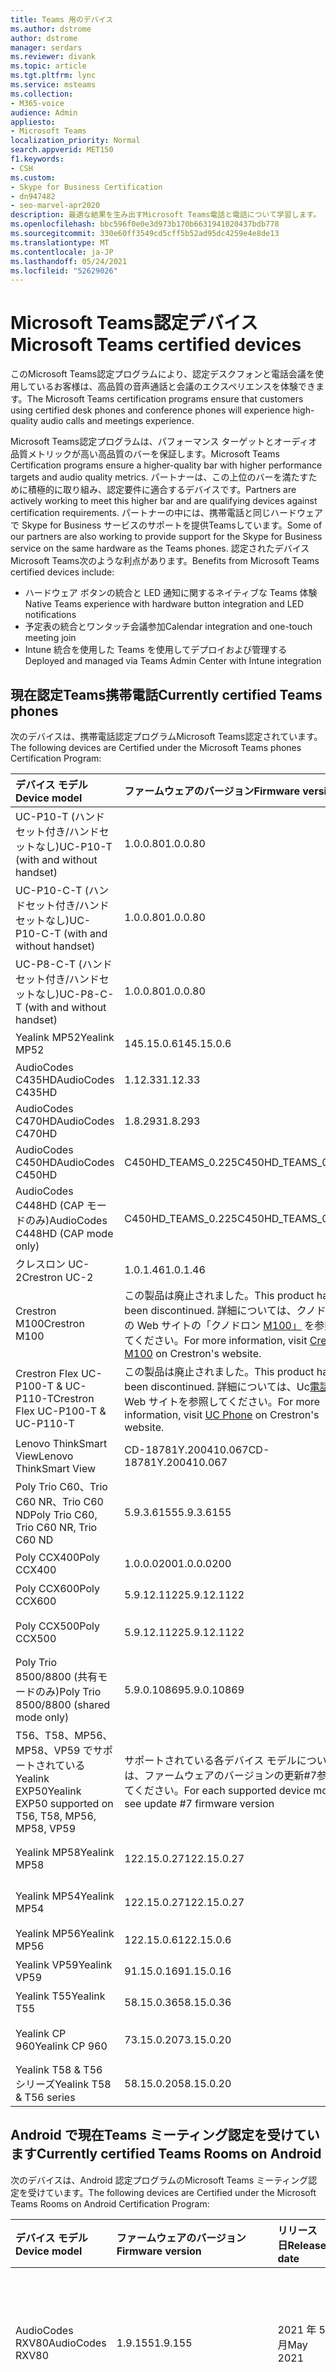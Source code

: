 ```yaml
---
title: Teams 用のデバイス
ms.author: dstrome
author: dstrome
manager: serdars
ms.reviewer: divank
ms.topic: article
ms.tgt.pltfrm: lync
ms.service: msteams
ms.collection:
- M365-voice
audience: Admin
appliesto:
- Microsoft Teams
localization_priority: Normal
search.appverid: MET150
f1.keywords:
- CSH
ms.custom:
- Skype for Business Certification
- dn947482
- seo-marvel-apr2020
description: 最適な結果を生み出すMicrosoft Teams電話と電話について学習します。
ms.openlocfilehash: bbc596f0e0e3d973b170b6631941020437bdb778
ms.sourcegitcommit: 330e60ff3549cd5cff5b52ad95dc4259e4e8de13
ms.translationtype: MT
ms.contentlocale: ja-JP
ms.lasthandoff: 05/24/2021
ms.locfileid: "52629026"
---
```

# <a name="microsoft-teams-certified-devices"></a><span data-ttu-id="72eea-103">Microsoft Teams認定デバイス</span><span class="sxs-lookup"><span data-stu-id="72eea-103">Microsoft Teams certified devices</span></span>

<span data-ttu-id="72eea-104">このMicrosoft Teams認定プログラムにより、認定デスクフォンと電話会議を使用しているお客様は、高品質の音声通話と会議のエクスペリエンスを体験できます。</span><span class="sxs-lookup"><span data-stu-id="72eea-104">The Microsoft Teams certification programs ensure that customers using certified desk phones and conference phones will experience high-quality audio calls and meetings experience.</span></span>

<span data-ttu-id="72eea-105">Microsoft Teams認定プログラムは、パフォーマンス ターゲットとオーディオ品質メトリックが高い高品質のバーを保証します。</span><span class="sxs-lookup"><span data-stu-id="72eea-105">Microsoft Teams Certification programs ensure a higher-quality bar with higher performance targets and audio quality metrics.</span></span> <span data-ttu-id="72eea-106">パートナーは、この上位のバーを満たすために積極的に取り組み、認定要件に適合するデバイスです。</span><span class="sxs-lookup"><span data-stu-id="72eea-106">Partners are actively working to meet this higher bar and are qualifying devices against certification requirements.</span></span> <span data-ttu-id="72eea-107">パートナーの中には、携帯電話と同じハードウェアで Skype for Business サービスのサポートを提供Teamsしています。</span><span class="sxs-lookup"><span data-stu-id="72eea-107">Some of our partners are also working to provide support for the Skype for Business service on the same hardware as the Teams phones.</span></span> <span data-ttu-id="72eea-108">認定されたデバイスMicrosoft Teams次のような利点があります。</span><span class="sxs-lookup"><span data-stu-id="72eea-108">Benefits from Microsoft Teams certified devices include:</span></span>

- <span data-ttu-id="72eea-109">ハードウェア ボタンの統合と LED 通知に関するネイティブな Teams 体験</span><span class="sxs-lookup"><span data-stu-id="72eea-109">Native Teams experience with hardware button integration and LED notifications</span></span>
- <span data-ttu-id="72eea-110">予定表の統合とワンタッチ会議参加</span><span class="sxs-lookup"><span data-stu-id="72eea-110">Calendar integration and one-touch meeting join</span></span>
- <span data-ttu-id="72eea-111">Intune 統合を使用した Teams を使用してデプロイおよび管理する</span><span class="sxs-lookup"><span data-stu-id="72eea-111">Deployed and managed via Teams Admin Center with Intune integration</span></span>

## <a name="currently-certified-teams-phones"></a><span data-ttu-id="72eea-112">現在認定Teams携帯電話</span><span class="sxs-lookup"><span data-stu-id="72eea-112">Currently certified Teams phones</span></span>

<span data-ttu-id="72eea-113">次のデバイスは、携帯電話認定プログラムMicrosoft Teams認定されています。</span><span class="sxs-lookup"><span data-stu-id="72eea-113">The following devices are Certified under the Microsoft Teams phones Certification Program:</span></span>

|<span data-ttu-id="72eea-114">デバイス モデル</span><span class="sxs-lookup"><span data-stu-id="72eea-114">Device model</span></span>                         | <span data-ttu-id="72eea-115">ファームウェアのバージョン</span><span class="sxs-lookup"><span data-stu-id="72eea-115">Firmware version</span></span>                                                                                                                                                                                                                           | <span data-ttu-id="72eea-116">リリース日</span><span class="sxs-lookup"><span data-stu-id="72eea-116">Release date</span></span>
|:---------------------------------------|:-------------------------------------------------------------------------------------------------------------------------------------------------------------------------------------------------------------------------------------------|:-----------------------------|
| <span data-ttu-id="72eea-117">UC-P10-T (ハンドセット付き/ハンドセットなし)</span><span class="sxs-lookup"><span data-stu-id="72eea-117">UC-P10-T (with and without handset)</span></span>    | <span data-ttu-id="72eea-118">1.0.0.80</span><span class="sxs-lookup"><span data-stu-id="72eea-118">1.0.0.80</span></span>                                                 | <span data-ttu-id="72eea-119">2021 年 5 月</span><span class="sxs-lookup"><span data-stu-id="72eea-119">May 2021</span></span>                     |
| <span data-ttu-id="72eea-120">UC-P10-C-T (ハンドセット付き/ハンドセットなし)</span><span class="sxs-lookup"><span data-stu-id="72eea-120">UC-P10-C-T (with and without handset)</span></span>  | <span data-ttu-id="72eea-121">1.0.0.80</span><span class="sxs-lookup"><span data-stu-id="72eea-121">1.0.0.80</span></span>                                                 | <span data-ttu-id="72eea-122">2021 年 5 月</span><span class="sxs-lookup"><span data-stu-id="72eea-122">May 2021</span></span>                     |
| <span data-ttu-id="72eea-123">UC-P8-C-T (ハンドセット付き/ハンドセットなし)</span><span class="sxs-lookup"><span data-stu-id="72eea-123">UC-P8-C-T (with and without handset)</span></span>   | <span data-ttu-id="72eea-124">1.0.0.80</span><span class="sxs-lookup"><span data-stu-id="72eea-124">1.0.0.80</span></span>                                                 | <span data-ttu-id="72eea-125">2021 年 5 月</span><span class="sxs-lookup"><span data-stu-id="72eea-125">May 2021</span></span>                     |
| <span data-ttu-id="72eea-126">Yealink MP52</span><span class="sxs-lookup"><span data-stu-id="72eea-126">Yealink MP52</span></span>                           | <span data-ttu-id="72eea-127">145.15.0.6</span><span class="sxs-lookup"><span data-stu-id="72eea-127">145.15.0.6</span></span>                                               | <span data-ttu-id="72eea-128">2021 年 4 月</span><span class="sxs-lookup"><span data-stu-id="72eea-128">April 2021</span></span>                   |
| <span data-ttu-id="72eea-129">AudioCodes C435HD</span><span class="sxs-lookup"><span data-stu-id="72eea-129">AudioCodes C435HD</span></span>                      | <span data-ttu-id="72eea-130">1.12.33</span><span class="sxs-lookup"><span data-stu-id="72eea-130">1.12.33</span></span>                                                  | <span data-ttu-id="72eea-131">2021 年 4 月</span><span class="sxs-lookup"><span data-stu-id="72eea-131">April 2021</span></span>                   |
| <span data-ttu-id="72eea-132">AudioCodes C470HD</span><span class="sxs-lookup"><span data-stu-id="72eea-132">AudioCodes C470HD</span></span>                      | <span data-ttu-id="72eea-133">1.8.293</span><span class="sxs-lookup"><span data-stu-id="72eea-133">1.8.293</span></span>                                                  | <span data-ttu-id="72eea-134">2021 年 1 月</span><span class="sxs-lookup"><span data-stu-id="72eea-134">January 2021</span></span>                 |
| <span data-ttu-id="72eea-135">AudioCodes C450HD</span><span class="sxs-lookup"><span data-stu-id="72eea-135">AudioCodes C450HD</span></span>                      | <span data-ttu-id="72eea-136">C450HD_TEAMS_0.225</span><span class="sxs-lookup"><span data-stu-id="72eea-136">C450HD_TEAMS_0.225</span></span>                                       | <span data-ttu-id="72eea-137">2019 年 3 月</span><span class="sxs-lookup"><span data-stu-id="72eea-137">March 2019</span></span>                   |
| <span data-ttu-id="72eea-138">AudioCodes C448HD (CAP モードのみ)</span><span class="sxs-lookup"><span data-stu-id="72eea-138">AudioCodes C448HD (CAP mode only)</span></span>      | <span data-ttu-id="72eea-139">C450HD_TEAMS_0.225</span><span class="sxs-lookup"><span data-stu-id="72eea-139">C450HD_TEAMS_0.225</span></span>                                       | <span data-ttu-id="72eea-140">2019 年 3 月</span><span class="sxs-lookup"><span data-stu-id="72eea-140">March 2019</span></span>                   |
|<span data-ttu-id="72eea-141">クレスロン UC-2</span><span class="sxs-lookup"><span data-stu-id="72eea-141">Crestron UC-2</span></span>                           |<span data-ttu-id="72eea-142">1.0.1.46</span><span class="sxs-lookup"><span data-stu-id="72eea-142">1.0.1.46</span></span>                                                  | <span data-ttu-id="72eea-143">2020 年 7 月</span><span class="sxs-lookup"><span data-stu-id="72eea-143">July 2020</span></span>                    |
| <span data-ttu-id="72eea-144">Crestron M100</span><span class="sxs-lookup"><span data-stu-id="72eea-144">Crestron M100</span></span>                          | <span data-ttu-id="72eea-145">この製品は廃止されました。</span><span class="sxs-lookup"><span data-stu-id="72eea-145">This product has been discontinued.</span></span> <span data-ttu-id="72eea-146">詳細については、クノドロンの Web サイトの「クノドロン [M100」](https://www.crestron.com/Products/Workspace-Solutions/Unified-Communications/Crestron-Flex-Tabletop-Conferencing-Systems/UC-M100-T) を参照してください。</span><span class="sxs-lookup"><span data-stu-id="72eea-146">For more information, visit [Crestron M100](https://www.crestron.com/Products/Workspace-Solutions/Unified-Communications/Crestron-Flex-Tabletop-Conferencing-Systems/UC-M100-T) on Crestron's website.</span></span> | <span data-ttu-id="72eea-147">廃止 (2020 年 5 月 11 日)</span><span class="sxs-lookup"><span data-stu-id="72eea-147">Discontinued (5/11/2020)</span></span> |
| <span data-ttu-id="72eea-148">Crestron Flex UC-P100-T & UC-P110-T</span><span class="sxs-lookup"><span data-stu-id="72eea-148">Crestron Flex UC-P100-T & UC-P110-T</span></span>    | <span data-ttu-id="72eea-149">この製品は廃止されました。</span><span class="sxs-lookup"><span data-stu-id="72eea-149">This product has been discontinued.</span></span> <span data-ttu-id="72eea-150">詳細については、Uc[電話の](https://www.crestron.com/Products/Workspace-Solutions/Unified-Communications/Crestron-Flex-Accessories/UC-PHONE-T-PLUS)Web サイトを参照してください。</span><span class="sxs-lookup"><span data-stu-id="72eea-150">For more information, visit [UC Phone](https://www.crestron.com/Products/Workspace-Solutions/Unified-Communications/Crestron-Flex-Accessories/UC-PHONE-T-PLUS) on Crestron's website.</span></span>                  | <span data-ttu-id="72eea-151">廃止 (2020 年 5 月 11 日)</span><span class="sxs-lookup"><span data-stu-id="72eea-151">Discontinued (5/11/2020)</span></span> |
| <span data-ttu-id="72eea-152">Lenovo ThinkSmart View</span><span class="sxs-lookup"><span data-stu-id="72eea-152">Lenovo ThinkSmart View</span></span>                 | <span data-ttu-id="72eea-153">CD-18781Y.200410.067</span><span class="sxs-lookup"><span data-stu-id="72eea-153">CD-18781Y.200410.067</span></span>                                                                                                                                                                                                                       | <span data-ttu-id="72eea-154">2020 年 4 月</span><span class="sxs-lookup"><span data-stu-id="72eea-154">April 2020</span></span>                   |
| <span data-ttu-id="72eea-155">Poly Trio C60、Trio C60 NR、Trio C60 ND</span><span class="sxs-lookup"><span data-stu-id="72eea-155">Poly Trio C60, Trio C60 NR, Trio C60 ND</span></span> | <span data-ttu-id="72eea-156">5.9.3.6155</span><span class="sxs-lookup"><span data-stu-id="72eea-156">5.9.3.6155</span></span>                                                                                                                                                                                                                                 | <span data-ttu-id="72eea-157">2020 年 4 月</span><span class="sxs-lookup"><span data-stu-id="72eea-157">April 2020</span></span>                   |
| <span data-ttu-id="72eea-158">Poly CCX400</span><span class="sxs-lookup"><span data-stu-id="72eea-158">Poly CCX400</span></span>                            | <span data-ttu-id="72eea-159">1.0.0.0200</span><span class="sxs-lookup"><span data-stu-id="72eea-159">1.0.0.0200</span></span>                                                                                                                                                                                                                                 | <span data-ttu-id="72eea-160">2020 年 1 月</span><span class="sxs-lookup"><span data-stu-id="72eea-160">January 2020</span></span>                 |
| <span data-ttu-id="72eea-161">Poly CCX600</span><span class="sxs-lookup"><span data-stu-id="72eea-161">Poly CCX600</span></span>                            | <span data-ttu-id="72eea-162">5.9.12.1122</span><span class="sxs-lookup"><span data-stu-id="72eea-162">5.9.12.1122</span></span>                                                                                                                                                                                                                                | <span data-ttu-id="72eea-163">2020 年 1 月</span><span class="sxs-lookup"><span data-stu-id="72eea-163">January 2020</span></span>                 |
| <span data-ttu-id="72eea-164">Poly CCX500</span><span class="sxs-lookup"><span data-stu-id="72eea-164">Poly CCX500</span></span>                            | <span data-ttu-id="72eea-165">5.9.12.1122</span><span class="sxs-lookup"><span data-stu-id="72eea-165">5.9.12.1122</span></span>                                                                                                                                                                                                                                | <span data-ttu-id="72eea-166">2019 年 12 月</span><span class="sxs-lookup"><span data-stu-id="72eea-166">December 2019</span></span>                |
| <span data-ttu-id="72eea-167">Poly Trio 8500/8800 (共有モードのみ)</span><span class="sxs-lookup"><span data-stu-id="72eea-167">Poly Trio 8500/8800 (shared mode only)</span></span> | <span data-ttu-id="72eea-168">5.9.0.10869</span><span class="sxs-lookup"><span data-stu-id="72eea-168">5.9.0.10869</span></span>                                                                                                                                                                                                                                | <span data-ttu-id="72eea-169">2019 年 6 月</span><span class="sxs-lookup"><span data-stu-id="72eea-169">June 2019</span></span>                    |
| <span data-ttu-id="72eea-170">T56、T58、MP56、MP58、VP59 でサポートされている Yealink EXP50</span><span class="sxs-lookup"><span data-stu-id="72eea-170">Yealink EXP50 supported on T56, T58, MP56, MP58, VP59</span></span>| <span data-ttu-id="72eea-171">サポートされている各デバイス モデルについては、ファームウェアのバージョンの更新#7参照してください。</span><span class="sxs-lookup"><span data-stu-id="72eea-171">For each supported device model, see update #7 firmware version</span></span> | <span data-ttu-id="72eea-172">2021 年 1 月</span><span class="sxs-lookup"><span data-stu-id="72eea-172">January 2021</span></span> |
| <span data-ttu-id="72eea-173">Yealink MP58</span><span class="sxs-lookup"><span data-stu-id="72eea-173">Yealink MP58</span></span> | <span data-ttu-id="72eea-174">122.15.0.27</span><span class="sxs-lookup"><span data-stu-id="72eea-174">122.15.0.27</span></span>| <span data-ttu-id="72eea-175">2020 年 12 月</span><span class="sxs-lookup"><span data-stu-id="72eea-175">December 2020</span></span> |
| <span data-ttu-id="72eea-176">Yealink MP54</span><span class="sxs-lookup"><span data-stu-id="72eea-176">Yealink MP54</span></span> | <span data-ttu-id="72eea-177">122.15.0.27</span><span class="sxs-lookup"><span data-stu-id="72eea-177">122.15.0.27</span></span>| <span data-ttu-id="72eea-178">2020 年 11 月</span><span class="sxs-lookup"><span data-stu-id="72eea-178">November 2020</span></span> |
| <span data-ttu-id="72eea-179">Yealink MP56</span><span class="sxs-lookup"><span data-stu-id="72eea-179">Yealink MP56</span></span> | <span data-ttu-id="72eea-180">122.15.0.6</span><span class="sxs-lookup"><span data-stu-id="72eea-180">122.15.0.6</span></span> | <span data-ttu-id="72eea-181">2020 年 3 月</span><span class="sxs-lookup"><span data-stu-id="72eea-181">March 2020</span></span>    |
| <span data-ttu-id="72eea-182">Yealink VP59</span><span class="sxs-lookup"><span data-stu-id="72eea-182">Yealink VP59</span></span> | <span data-ttu-id="72eea-183">91.15.0.16</span><span class="sxs-lookup"><span data-stu-id="72eea-183">91.15.0.16</span></span> | <span data-ttu-id="72eea-184">2019 年 6 月</span><span class="sxs-lookup"><span data-stu-id="72eea-184">June 2019</span></span>     |
| <span data-ttu-id="72eea-185">Yealink T55</span><span class="sxs-lookup"><span data-stu-id="72eea-185">Yealink T55</span></span>  | <span data-ttu-id="72eea-186">58.15.0.36</span><span class="sxs-lookup"><span data-stu-id="72eea-186">58.15.0.36</span></span> | <span data-ttu-id="72eea-187">2019 年 5 月</span><span class="sxs-lookup"><span data-stu-id="72eea-187">May 2019</span></span>      |
| <span data-ttu-id="72eea-188">Yealink CP 960</span><span class="sxs-lookup"><span data-stu-id="72eea-188">Yealink CP 960</span></span>| <span data-ttu-id="72eea-189">73.15.0.20</span><span class="sxs-lookup"><span data-stu-id="72eea-189">73.15.0.20</span></span> | <span data-ttu-id="72eea-190">2018 年 12 月</span><span class="sxs-lookup"><span data-stu-id="72eea-190">December 2018</span></span>|
| <span data-ttu-id="72eea-191">Yealink T58 & T56 シリーズ</span><span class="sxs-lookup"><span data-stu-id="72eea-191">Yealink T58 & T56 series</span></span> | <span data-ttu-id="72eea-192">58.15.0.20</span><span class="sxs-lookup"><span data-stu-id="72eea-192">58.15.0.20</span></span> | <span data-ttu-id="72eea-193">2018 年 12 月</span><span class="sxs-lookup"><span data-stu-id="72eea-193">December 2018</span></span> |

## <a name="currently-certified-teams-rooms-on-android"></a><span data-ttu-id="72eea-194">Android で現在Teams ミーティング認定を受けています</span><span class="sxs-lookup"><span data-stu-id="72eea-194">Currently certified Teams Rooms on Android</span></span>

<span data-ttu-id="72eea-195">次のデバイスは、Android 認定プログラムのMicrosoft Teams ミーティング認定を受けています。</span><span class="sxs-lookup"><span data-stu-id="72eea-195">The following devices are Certified under the Microsoft Teams Rooms on Android Certification Program:</span></span>

| <span data-ttu-id="72eea-196">デバイス モデル</span><span class="sxs-lookup"><span data-stu-id="72eea-196">Device model</span></span> | <span data-ttu-id="72eea-197">ファームウェアのバージョン</span><span class="sxs-lookup"><span data-stu-id="72eea-197">Firmware version</span></span> | <span data-ttu-id="72eea-198">リリース日</span><span class="sxs-lookup"><span data-stu-id="72eea-198">Release date</span></span>  | <span data-ttu-id="72eea-199">部屋のサイズ</span><span class="sxs-lookup"><span data-stu-id="72eea-199">Room size</span></span>                                        |
|:------------------------|:-----------------|:--------------|:----------------------------------------------------------|
| <span data-ttu-id="72eea-200">AudioCodes RXV80</span><span class="sxs-lookup"><span data-stu-id="72eea-200">AudioCodes RXV80</span></span> | <span data-ttu-id="72eea-201">1.9.155</span><span class="sxs-lookup"><span data-stu-id="72eea-201">1.9.155</span></span>        |   <span data-ttu-id="72eea-202">2021 年 5 月</span><span class="sxs-lookup"><span data-stu-id="72eea-202">May 2021</span></span>  | <span data-ttu-id="72eea-203">フォーカス ルーム(3m x 3m)</span><span class="sxs-lookup"><span data-stu-id="72eea-203">Focus room(3m x 3m)</span></span> </br> <span data-ttu-id="72eea-204">小規模会議室 (4.5m x 4.5m)</span><span class="sxs-lookup"><span data-stu-id="72eea-204">Small meeting room(4.5m x 4.5m)</span></span> |
| <span data-ttu-id="72eea-205">EPOS EXPAND Vision 3T</span><span class="sxs-lookup"><span data-stu-id="72eea-205">EPOS EXPAND Vision 3T</span></span>       | <span data-ttu-id="72eea-206">1.2.0.21102.03</span><span class="sxs-lookup"><span data-stu-id="72eea-206">1.2.0.21102.03</span></span>    | <span data-ttu-id="72eea-207">2021 年 4 月</span><span class="sxs-lookup"><span data-stu-id="72eea-207">April 2021</span></span> | <span data-ttu-id="72eea-208">フォーカス ルーム(3m x 3m)</span><span class="sxs-lookup"><span data-stu-id="72eea-208">Focus room(3m x 3m)</span></span> </br> <span data-ttu-id="72eea-209">小規模会議室 (4.5m x 4.5m)</span><span class="sxs-lookup"><span data-stu-id="72eea-209">Small meeting room(4.5m x 4.5m)</span></span> |
| <span data-ttu-id="72eea-210">Yealink MeetingBar A30</span><span class="sxs-lookup"><span data-stu-id="72eea-210">Yealink MeetingBar A30</span></span>       | <span data-ttu-id="72eea-211">133.15.0.52</span><span class="sxs-lookup"><span data-stu-id="72eea-211">133.15.0.52</span></span>    | <span data-ttu-id="72eea-212">2021 年 3 月</span><span class="sxs-lookup"><span data-stu-id="72eea-212">March 2021</span></span> | <span data-ttu-id="72eea-213">中規模の部屋 (4.5m x 6m)</span><span class="sxs-lookup"><span data-stu-id="72eea-213">Medium size room (4.5m x 6m)</span></span> |
| <span data-ttu-id="72eea-214">Yealink CTP18 タッチ コンソール</span><span class="sxs-lookup"><span data-stu-id="72eea-214">Yealink CTP18 touch console</span></span>  | <span data-ttu-id="72eea-215">137.15.0.28</span><span class="sxs-lookup"><span data-stu-id="72eea-215">137.15.0.28</span></span>    | <span data-ttu-id="72eea-216">2021 年 3 月</span><span class="sxs-lookup"><span data-stu-id="72eea-216">March 2021</span></span> | <span data-ttu-id="72eea-217">Yealink MeetingBar A20 および Yealink MeetingBar A30 と互換性があります</span><span class="sxs-lookup"><span data-stu-id="72eea-217">Compatible with Yealink MeetingBar A20 and Yealink MeetingBar A30</span></span> |
| <span data-ttu-id="72eea-218">Yealink MeetingBar A20</span><span class="sxs-lookup"><span data-stu-id="72eea-218">Yealink MeetingBar A20</span></span>  | <span data-ttu-id="72eea-219">133.15.0.19</span><span class="sxs-lookup"><span data-stu-id="72eea-219">133.15.0.19</span></span>      | <span data-ttu-id="72eea-220">2020 年 11 月</span><span class="sxs-lookup"><span data-stu-id="72eea-220">November 2020</span></span> | <span data-ttu-id="72eea-221">フォーカス ルーム(3m x 3m)</span><span class="sxs-lookup"><span data-stu-id="72eea-221">Focus room(3m x 3m)</span></span> </br> <span data-ttu-id="72eea-222">小規模会議室 (4.5m x 4.5m)</span><span class="sxs-lookup"><span data-stu-id="72eea-222">Small meeting room(4.5m x 4.5m)</span></span> |
| <span data-ttu-id="72eea-223">Poly Studio X30</span><span class="sxs-lookup"><span data-stu-id="72eea-223">Poly Studio X30</span></span>         | <span data-ttu-id="72eea-224">3.1.1.216109</span><span class="sxs-lookup"><span data-stu-id="72eea-224">3.1.1.216109</span></span>     | <span data-ttu-id="72eea-225">2020 年 6 月</span><span class="sxs-lookup"><span data-stu-id="72eea-225">June 2020</span></span>     | <span data-ttu-id="72eea-226">フォーカス ルーム(3m x 3m)</span><span class="sxs-lookup"><span data-stu-id="72eea-226">Focus room(3m x 3m)</span></span> </br> <span data-ttu-id="72eea-227">小規模会議室 (4.5m x 4.5m)</span><span class="sxs-lookup"><span data-stu-id="72eea-227">Small meeting room(4.5m x 4.5m)</span></span> |
| <span data-ttu-id="72eea-228">Poly Studio X50</span><span class="sxs-lookup"><span data-stu-id="72eea-228">Poly Studio X50</span></span>         | <span data-ttu-id="72eea-229">3.1.1.216109</span><span class="sxs-lookup"><span data-stu-id="72eea-229">3.1.1.216109</span></span>     | <span data-ttu-id="72eea-230">2020 年 6 月</span><span class="sxs-lookup"><span data-stu-id="72eea-230">June 2020</span></span>     | <span data-ttu-id="72eea-231">フォーカス ルーム(3m x 3m)</span><span class="sxs-lookup"><span data-stu-id="72eea-231">Focus room(3m x 3m)</span></span> </br> <span data-ttu-id="72eea-232">小規模会議室 (4.5m x 4.5m)</span><span class="sxs-lookup"><span data-stu-id="72eea-232">Small meeting room(4.5m x 4.5m)</span></span> |
| <span data-ttu-id="72eea-233">Poly TC8</span><span class="sxs-lookup"><span data-stu-id="72eea-233">Poly TC8</span></span>                | <span data-ttu-id="72eea-234">3.3.2.210441</span><span class="sxs-lookup"><span data-stu-id="72eea-234">3.3.2.210441</span></span>     | <span data-ttu-id="72eea-235">2021 年 3 月</span><span class="sxs-lookup"><span data-stu-id="72eea-235">March 2021</span></span>    | <span data-ttu-id="72eea-236">Poly Studio X30 および Poly Studio X50 と互換性がある</span><span class="sxs-lookup"><span data-stu-id="72eea-236">Compatible with Poly Studio X30 and Poly Studio X50</span></span> |
| <span data-ttu-id="72eea-237">Yealink VC210</span><span class="sxs-lookup"><span data-stu-id="72eea-237">Yealink VC210</span></span>           | <span data-ttu-id="72eea-238">118.15.0.14</span><span class="sxs-lookup"><span data-stu-id="72eea-238">118.15.0.14</span></span>      | <span data-ttu-id="72eea-239">2020 年 2 月</span><span class="sxs-lookup"><span data-stu-id="72eea-239">February 2020</span></span> | <span data-ttu-id="72eea-240">フォーカス ルーム(3m x 3m)</span><span class="sxs-lookup"><span data-stu-id="72eea-240">Focus room(3m x 3m)</span></span> </br> <span data-ttu-id="72eea-241">小規模会議室 (4.5m x 4.5m)</span><span class="sxs-lookup"><span data-stu-id="72eea-241">Small meeting room(4.5m x 4.5m)</span></span> |

## <a name="currently-certified-teams-displays"></a><span data-ttu-id="72eea-242">現在認定されているTeams表示</span><span class="sxs-lookup"><span data-stu-id="72eea-242">Currently certified Teams Displays</span></span>

<span data-ttu-id="72eea-243">次のデバイスは、Android 認定プログラムのMicrosoft Teams認定を受けています。</span><span class="sxs-lookup"><span data-stu-id="72eea-243">The following devices are Certified under the Microsoft Teams Displays Android Certification Program:</span></span>

| <span data-ttu-id="72eea-244">デバイス モデル</span><span class="sxs-lookup"><span data-stu-id="72eea-244">Device model</span></span> | <span data-ttu-id="72eea-245">ファームウェアのバージョン</span><span class="sxs-lookup"><span data-stu-id="72eea-245">Firmware version</span></span> | <span data-ttu-id="72eea-246">リリース日</span><span class="sxs-lookup"><span data-stu-id="72eea-246">Release date</span></span>  |
|:------------------------|:-----------------|:--------------|
|<span data-ttu-id="72eea-247">Lenovo ThinkSmart View</span><span class="sxs-lookup"><span data-stu-id="72eea-247">Lenovo ThinkSmart View</span></span>|<span data-ttu-id="72eea-248">CD-18781Y.201006.099</span><span class="sxs-lookup"><span data-stu-id="72eea-248">CD-18781Y.201006.099</span></span>|<span data-ttu-id="72eea-249">2020 年 10 月</span><span class="sxs-lookup"><span data-stu-id="72eea-249">October 2020</span></span> |

## <a name="currently-certified-teams-panels"></a><span data-ttu-id="72eea-250">現在認定されているTeamsパネル</span><span class="sxs-lookup"><span data-stu-id="72eea-250">Currently certified Teams panels</span></span>
<span data-ttu-id="72eea-251">次のデバイスは、次のパネルの [Microsoft Teams 認定プログラム] の下に表示されます。</span><span class="sxs-lookup"><span data-stu-id="72eea-251">The following devices are Certified under the Microsoft Teams panels Certification Program:</span></span>

| <span data-ttu-id="72eea-252">デバイス モデル</span><span class="sxs-lookup"><span data-stu-id="72eea-252">Device model</span></span>| <span data-ttu-id="72eea-253">ファームウェアのバージョン</span><span class="sxs-lookup"><span data-stu-id="72eea-253">Firmware version</span></span> | <span data-ttu-id="72eea-254">リリース日</span><span class="sxs-lookup"><span data-stu-id="72eea-254">Release date</span></span>  |                                         
|:------------------------|:-----------------|:--------------|
|<span data-ttu-id="72eea-255">クレスロン TSS-770</span><span class="sxs-lookup"><span data-stu-id="72eea-255">Crestron TSS-770</span></span> | <span data-ttu-id="72eea-256">1.003.0082</span><span class="sxs-lookup"><span data-stu-id="72eea-256">1.003.0082</span></span> |<span data-ttu-id="72eea-257">2021 年 2 月</span><span class="sxs-lookup"><span data-stu-id="72eea-257">February 2021</span></span> |
|<span data-ttu-id="72eea-258">クレスロン TSS-1070</span><span class="sxs-lookup"><span data-stu-id="72eea-258">Crestron TSS-1070</span></span> | <span data-ttu-id="72eea-259">1.003.0082</span><span class="sxs-lookup"><span data-stu-id="72eea-259">1.003.0082</span></span> |<span data-ttu-id="72eea-260">2021 年 2 月</span><span class="sxs-lookup"><span data-stu-id="72eea-260">February 2021</span></span> |

### <a name="product-release-information-for-teams-phones"></a><span data-ttu-id="72eea-261">携帯電話の製品Teams情報</span><span class="sxs-lookup"><span data-stu-id="72eea-261">Product release information for Teams phones</span></span>

<span data-ttu-id="72eea-262">電話アプリとファームウェアのTeams最新バージョンを次に示します。</span><span class="sxs-lookup"><span data-stu-id="72eea-262">The following are the latest Teams phone app and firmware versions.</span></span>

#### <a name="app-versions"></a><span data-ttu-id="72eea-263">アプリのバージョン</span><span class="sxs-lookup"><span data-stu-id="72eea-263">App versions</span></span>

| <span data-ttu-id="72eea-264">製品リリース</span><span class="sxs-lookup"><span data-stu-id="72eea-264">Product release</span></span> | <span data-ttu-id="72eea-265">リリース日</span><span class="sxs-lookup"><span data-stu-id="72eea-265">Release date</span></span>  | <span data-ttu-id="72eea-266">Microsoft Teams アプリのバージョン</span><span class="sxs-lookup"><span data-stu-id="72eea-266">Microsoft Teams app version</span></span> | <span data-ttu-id="72eea-267">ポータル サイト バージョン</span><span class="sxs-lookup"><span data-stu-id="72eea-267">Company Portal version</span></span> | <span data-ttu-id="72eea-268">管理エージェントのバージョン</span><span class="sxs-lookup"><span data-stu-id="72eea-268">Admin Agent version</span></span> |
|:----------------|:--------------|:----------------------------|:-----------------------|:--------------------|
| <span data-ttu-id="72eea-269">2021 Update #1A</span><span class="sxs-lookup"><span data-stu-id="72eea-269">2021 Update #1A</span></span> | <span data-ttu-id="72eea-270">2021 年 4 月 5 日</span><span class="sxs-lookup"><span data-stu-id="72eea-270">April 5th, 2021</span></span>  |<span data-ttu-id="72eea-271">1449/1.0.94.2021033002</span><span class="sxs-lookup"><span data-stu-id="72eea-271">1449/1.0.94.2021033002</span></span>|  <span data-ttu-id="72eea-272">5.0.5045.0</span><span class="sxs-lookup"><span data-stu-id="72eea-272">5.0.5045.0</span></span> |  <span data-ttu-id="72eea-273">1.0.0.202101280722.product (253)</span><span class="sxs-lookup"><span data-stu-id="72eea-273">1.0.0.202101280722.product (253)</span></span> |
| <span data-ttu-id="72eea-274">2021 Update #1</span><span class="sxs-lookup"><span data-stu-id="72eea-274">2021 Update #1</span></span>  | <span data-ttu-id="72eea-275">2021 年 3 月 26 日</span><span class="sxs-lookup"><span data-stu-id="72eea-275">March 26, 2021</span></span>  |<span data-ttu-id="72eea-276">1449/1.0.94.2021022403</span><span class="sxs-lookup"><span data-stu-id="72eea-276">1449/1.0.94.2021022403</span></span> |  <span data-ttu-id="72eea-277">5.0.5045.0</span><span class="sxs-lookup"><span data-stu-id="72eea-277">5.0.5045.0</span></span> |  <span data-ttu-id="72eea-278">1.0.0.202101280722.product (253)</span><span class="sxs-lookup"><span data-stu-id="72eea-278">1.0.0.202101280722.product (253)</span></span> |
| <span data-ttu-id="72eea-279">2020 Update #7</span><span class="sxs-lookup"><span data-stu-id="72eea-279">2020 Update #7</span></span>  | <span data-ttu-id="72eea-280">2020 年 12 月 8 日</span><span class="sxs-lookup"><span data-stu-id="72eea-280">December 8, 2020</span></span>  |<span data-ttu-id="72eea-281">1449/1.0.94.2020111101</span><span class="sxs-lookup"><span data-stu-id="72eea-281">1449/1.0.94.2020111101</span></span> | <span data-ttu-id="72eea-282">5.0.4927.0</span><span class="sxs-lookup"><span data-stu-id="72eea-282">5.0.4927.0</span></span>            | <span data-ttu-id="72eea-283">1.0.0.202010121132.product (223)</span><span class="sxs-lookup"><span data-stu-id="72eea-283">1.0.0.202010121132.product (223)</span></span> |
| <span data-ttu-id="72eea-284">2020 Update #6</span><span class="sxs-lookup"><span data-stu-id="72eea-284">2020 Update #6</span></span>  | <span data-ttu-id="72eea-285">2020 年 10 月 12 日</span><span class="sxs-lookup"><span data-stu-id="72eea-285">October 12, 2020</span></span>  |<span data-ttu-id="72eea-286">1449/1.0.94.2020091801</span><span class="sxs-lookup"><span data-stu-id="72eea-286">1449/1.0.94.2020091801</span></span>     | <span data-ttu-id="72eea-287">5.0.4912.0</span><span class="sxs-lookup"><span data-stu-id="72eea-287">5.0.4912.0</span></span>             | <span data-ttu-id="72eea-288">1.0.0.202006290446.product(216)</span><span class="sxs-lookup"><span data-stu-id="72eea-288">1.0.0.202006290446.product(216)</span></span> |
| <span data-ttu-id="72eea-289">2020 Update #5</span><span class="sxs-lookup"><span data-stu-id="72eea-289">2020 Update #5</span></span>  | <span data-ttu-id="72eea-290">2020 年 8 月 31 日</span><span class="sxs-lookup"><span data-stu-id="72eea-290">August 31, 2020</span></span> | <span data-ttu-id="72eea-291">1449/1.0.94.2020071702</span><span class="sxs-lookup"><span data-stu-id="72eea-291">1449/1.0.94.2020071702</span></span>    | <span data-ttu-id="72eea-292">5.0.4867.0</span><span class="sxs-lookup"><span data-stu-id="72eea-292">5.0.4867.0</span></span>             | <span data-ttu-id="72eea-293">1.0.0.202006290446.product(216)</span><span class="sxs-lookup"><span data-stu-id="72eea-293">1.0.0.202006290446.product(216)</span></span> |
| <span data-ttu-id="72eea-294">2020 Update #4</span><span class="sxs-lookup"><span data-stu-id="72eea-294">2020 Update #4</span></span>  | <span data-ttu-id="72eea-295">2020 年 6 月 30 日</span><span class="sxs-lookup"><span data-stu-id="72eea-295">June 30, 2020</span></span> | <span data-ttu-id="72eea-296">1449/1.0.94.2020051601</span><span class="sxs-lookup"><span data-stu-id="72eea-296">1449/1.0.94.2020051601</span></span>      | <span data-ttu-id="72eea-297">5.0.4771.0</span><span class="sxs-lookup"><span data-stu-id="72eea-297">5.0.4771.0</span></span>             | <span data-ttu-id="72eea-298">1.0.0.202005060552</span><span class="sxs-lookup"><span data-stu-id="72eea-298">1.0.0.202005060552</span></span>  |
| <span data-ttu-id="72eea-299">2020 Update #3</span><span class="sxs-lookup"><span data-stu-id="72eea-299">2020 Update #3</span></span>  | <span data-ttu-id="72eea-300">2020 年 5 月 13 日</span><span class="sxs-lookup"><span data-stu-id="72eea-300">May 13, 2020</span></span>  | <span data-ttu-id="72eea-301">1449/1.0.94.2020040801</span><span class="sxs-lookup"><span data-stu-id="72eea-301">1449/1.0.94.2020040801</span></span>      | <span data-ttu-id="72eea-302">5.0.4715.0</span><span class="sxs-lookup"><span data-stu-id="72eea-302">5.0.4715.0</span></span>             | <span data-ttu-id="72eea-303">1.210</span><span class="sxs-lookup"><span data-stu-id="72eea-303">1.210</span></span>               |

#### <a name="firmware-versions"></a><span data-ttu-id="72eea-304">ファームウェアのバージョン</span><span class="sxs-lookup"><span data-stu-id="72eea-304">Firmware versions</span></span>

<span data-ttu-id="72eea-305">デバイスに新しいファームウェア バージョンをインストールするときに、対応するインストール済みバージョンの Microsoft Teams アプリ、ポータル サイト、および管理エージェントを確認できます。</span><span class="sxs-lookup"><span data-stu-id="72eea-305">When you install a new firmware version on your device, you can determine the corresponding installed versions of the Microsoft Teams app, Company Portal, and Admin Agent.</span></span> <span data-ttu-id="72eea-306">[Included product **release]** 列で製品リリースを見つけ、前の [App **versions]** テーブルで製品リリースを検索します。</span><span class="sxs-lookup"><span data-stu-id="72eea-306">Find the product release in the **Included product release** column, and then look up the product release in the preceding **App versions** table.</span></span>

| <span data-ttu-id="72eea-307">デバイス モデル</span><span class="sxs-lookup"><span data-stu-id="72eea-307">Device model</span></span>        | <span data-ttu-id="72eea-308">ファームウェアのバージョン</span><span class="sxs-lookup"><span data-stu-id="72eea-308">Firmware version</span></span>     | <span data-ttu-id="72eea-309">含まれる製品リリース</span><span class="sxs-lookup"><span data-stu-id="72eea-309">Included product release</span></span>  |
|:--------------------|:---------------------|:-------------------------|
| <span data-ttu-id="72eea-310">Poly Trio C60</span><span class="sxs-lookup"><span data-stu-id="72eea-310">Poly Trio C60</span></span>   | <span data-ttu-id="72eea-311">7.0.2.1071</span><span class="sxs-lookup"><span data-stu-id="72eea-311">7.0.2.1071</span></span>  | <span data-ttu-id="72eea-312">2021 Update #1</span><span class="sxs-lookup"><span data-stu-id="72eea-312">2021 Update #1</span></span>                        |
| <span data-ttu-id="72eea-313">CCX400/CCX500/CCX600</span><span class="sxs-lookup"><span data-stu-id="72eea-313">CCX400/CCX500/CCX600</span></span>   | <span data-ttu-id="72eea-314">7.0.2.1072</span><span class="sxs-lookup"><span data-stu-id="72eea-314">7.0.2.1072</span></span>  | <span data-ttu-id="72eea-315">2021 Update #1</span><span class="sxs-lookup"><span data-stu-id="72eea-315">2021 Update #1</span></span>                 |
| <span data-ttu-id="72eea-316">オーディオ コード C448HD/C450HD/C470HD</span><span class="sxs-lookup"><span data-stu-id="72eea-316">Audio Codes C448HD/C450HD/C470HD</span></span>   | <span data-ttu-id="72eea-317">1.10.120</span><span class="sxs-lookup"><span data-stu-id="72eea-317">1.10.120</span></span>  | <span data-ttu-id="72eea-318">2021 Update #1</span><span class="sxs-lookup"><span data-stu-id="72eea-318">2021 Update #1</span></span>       |
| <span data-ttu-id="72eea-319">Yealink T55/T56/T58</span><span class="sxs-lookup"><span data-stu-id="72eea-319">Yealink T55/T56/T58</span></span>   | <span data-ttu-id="72eea-320">58.15.0.124</span><span class="sxs-lookup"><span data-stu-id="72eea-320">58.15.0.124</span></span>  | <span data-ttu-id="72eea-321">2021 Update #1</span><span class="sxs-lookup"><span data-stu-id="72eea-321">2021 Update #1</span></span>                      |
| <span data-ttu-id="72eea-322">Yealink VP59</span><span class="sxs-lookup"><span data-stu-id="72eea-322">Yealink VP59</span></span>   | <span data-ttu-id="72eea-323">91.15.0.58</span><span class="sxs-lookup"><span data-stu-id="72eea-323">91.15.0.58</span></span>  | <span data-ttu-id="72eea-324">2021 Update #1</span><span class="sxs-lookup"><span data-stu-id="72eea-324">2021 Update #1</span></span>                              |
| <span data-ttu-id="72eea-325">Yealink CP960</span><span class="sxs-lookup"><span data-stu-id="72eea-325">Yealink CP960</span></span>  |<span data-ttu-id="72eea-326">73.15.0.117</span><span class="sxs-lookup"><span data-stu-id="72eea-326">73.15.0.117</span></span>  | <span data-ttu-id="72eea-327">2021 Update #1</span><span class="sxs-lookup"><span data-stu-id="72eea-327">2021 Update #1</span></span>                              |
| <span data-ttu-id="72eea-328">Yealink MP56/MP54/MP58</span><span class="sxs-lookup"><span data-stu-id="72eea-328">Yealink MP56/MP54/MP58</span></span>  |<span data-ttu-id="72eea-329">122.15.0.36</span><span class="sxs-lookup"><span data-stu-id="72eea-329">122.15.0.36</span></span>  | <span data-ttu-id="72eea-330">2021 Update #1</span><span class="sxs-lookup"><span data-stu-id="72eea-330">2021 Update #1</span></span>                     |
| <span data-ttu-id="72eea-331">クレスロン UC-2</span><span class="sxs-lookup"><span data-stu-id="72eea-331">Crestron UC-2</span></span>  |<span data-ttu-id="72eea-332">1.0.3.52</span><span class="sxs-lookup"><span data-stu-id="72eea-332">1.0.3.52</span></span> | <span data-ttu-id="72eea-333">2021 Update #1</span><span class="sxs-lookup"><span data-stu-id="72eea-333">2021 Update #1</span></span> |
| <span data-ttu-id="72eea-334">AudioCodes C448HD</span><span class="sxs-lookup"><span data-stu-id="72eea-334">AudioCodes C448HD</span></span>   | <span data-ttu-id="72eea-335">C450HD_TEAMS_1.8.288</span><span class="sxs-lookup"><span data-stu-id="72eea-335">C450HD_TEAMS_1.8.288</span></span>  | <span data-ttu-id="72eea-336">2020 Update #7</span><span class="sxs-lookup"><span data-stu-id="72eea-336">2020 Update #7</span></span>           |
| <span data-ttu-id="72eea-337">AudioCodes C450HD</span><span class="sxs-lookup"><span data-stu-id="72eea-337">AudioCodes C450HD</span></span>   | <span data-ttu-id="72eea-338">C450HD_TEAMS_1.8.288</span><span class="sxs-lookup"><span data-stu-id="72eea-338">C450HD_TEAMS_1.8.288</span></span>  | <span data-ttu-id="72eea-339">2020 Update #7</span><span class="sxs-lookup"><span data-stu-id="72eea-339">2020 Update #7</span></span>           |
| <span data-ttu-id="72eea-340">クレスロン UC-2</span><span class="sxs-lookup"><span data-stu-id="72eea-340">Crestron UC-2</span></span>       | <span data-ttu-id="72eea-341">1.0.2.53</span><span class="sxs-lookup"><span data-stu-id="72eea-341">1.0.2.53</span></span>              | <span data-ttu-id="72eea-342">2020 Update #7</span><span class="sxs-lookup"><span data-stu-id="72eea-342">2020 Update #7</span></span>            |
| <span data-ttu-id="72eea-343">Lenovo ThinkSmart View</span><span class="sxs-lookup"><span data-stu-id="72eea-343">Lenovo ThinkSmart View</span></span>|<span data-ttu-id="72eea-344">CD-18781Y.200922.098</span><span class="sxs-lookup"><span data-stu-id="72eea-344">CD-18781Y.200922.098</span></span> | <span data-ttu-id="72eea-345">2020 Update #6</span><span class="sxs-lookup"><span data-stu-id="72eea-345">2020 Update #6</span></span>           |
| <span data-ttu-id="72eea-346">Poly CCX400</span><span class="sxs-lookup"><span data-stu-id="72eea-346">Poly CCX400</span></span>         | <span data-ttu-id="72eea-347">6.2.23.0202</span><span class="sxs-lookup"><span data-stu-id="72eea-347">6.2.23.0202</span></span>       | <span data-ttu-id="72eea-348">2020 Update #7</span><span class="sxs-lookup"><span data-stu-id="72eea-348">2020 Update #7</span></span>           |
| <span data-ttu-id="72eea-349">Poly CCX500/CCX600</span><span class="sxs-lookup"><span data-stu-id="72eea-349">Poly CCX500/CCX600</span></span>  | <span data-ttu-id="72eea-350">6.2.23.0202</span><span class="sxs-lookup"><span data-stu-id="72eea-350">6.2.23.0202</span></span>         | <span data-ttu-id="72eea-351">2020 Update #7</span><span class="sxs-lookup"><span data-stu-id="72eea-351">2020 Update #7</span></span>          |
| <span data-ttu-id="72eea-352">Poly Trio C60</span><span class="sxs-lookup"><span data-stu-id="72eea-352">Poly Trio C60</span></span>       | <span data-ttu-id="72eea-353">6.2.23.0202</span><span class="sxs-lookup"><span data-stu-id="72eea-353">6.2.23.0202</span></span>          | <span data-ttu-id="72eea-354">2020 Update #7</span><span class="sxs-lookup"><span data-stu-id="72eea-354">2020 Update #7</span></span>          |
| <span data-ttu-id="72eea-355">Yealink T55/T56/T58</span><span class="sxs-lookup"><span data-stu-id="72eea-355">Yealink T55/T56/T58</span></span> | <span data-ttu-id="72eea-356">58.15.0.122</span><span class="sxs-lookup"><span data-stu-id="72eea-356">58.15.0.122</span></span>       | <span data-ttu-id="72eea-357">2020 Update #7</span><span class="sxs-lookup"><span data-stu-id="72eea-357">2020 Update #7</span></span>           |
| <span data-ttu-id="72eea-358">Yealink MP56</span><span class="sxs-lookup"><span data-stu-id="72eea-358">Yealink MP56</span></span>        | <span data-ttu-id="72eea-359">122.15.0.33</span><span class="sxs-lookup"><span data-stu-id="72eea-359">122.15.0.33</span></span>         | <span data-ttu-id="72eea-360">2020 Update #7</span><span class="sxs-lookup"><span data-stu-id="72eea-360">2020 Update #7</span></span>           |
| <span data-ttu-id="72eea-361">Yealink VP59</span><span class="sxs-lookup"><span data-stu-id="72eea-361">Yealink VP59</span></span>        | <span data-ttu-id="72eea-362">91.15.0.54</span><span class="sxs-lookup"><span data-stu-id="72eea-362">91.15.0.54</span></span>         | <span data-ttu-id="72eea-363">2020 Update #7</span><span class="sxs-lookup"><span data-stu-id="72eea-363">2020 Update #7</span></span>           |
| <span data-ttu-id="72eea-364">Yealink CP960</span><span class="sxs-lookup"><span data-stu-id="72eea-364">Yealink CP960</span></span>       | <span data-ttu-id="72eea-365">73.15.0.115</span><span class="sxs-lookup"><span data-stu-id="72eea-365">73.15.0.115</span></span>      | <span data-ttu-id="72eea-366">2020 Update #7</span><span class="sxs-lookup"><span data-stu-id="72eea-366">2020 Update #7</span></span>           |

<span data-ttu-id="72eea-367">これらのデバイスでサポートされている機能については、「[Microsoft Teams phones feature set (Microsoft Teams の電話機能セット)](phones-for-teams.md)」を参照してください。</span><span class="sxs-lookup"><span data-stu-id="72eea-367">See [Microsoft Teams phones feature set](phones-for-teams.md) for information on features supported by these devices.</span></span>

<span data-ttu-id="72eea-368">を表示[Microsoft Teamsを参照してください](teams-displays.md)。</span><span class="sxs-lookup"><span data-stu-id="72eea-368">See [Microsoft Teams displays](teams-displays.md).</span></span>

### <a name="product-release-information-for-teams-rooms-on-android"></a><span data-ttu-id="72eea-369">Android 版アプリの製品Teams ミーティング情報</span><span class="sxs-lookup"><span data-stu-id="72eea-369">Product release information for Teams Rooms on Android</span></span>

<span data-ttu-id="72eea-370">Android アプリとファームウェアのTeams ミーティング最新バージョンを次に示します。</span><span class="sxs-lookup"><span data-stu-id="72eea-370">The following are the latest Teams Rooms on Android app and firmware versions.</span></span>

#### <a name="app-versions"></a><span data-ttu-id="72eea-371">アプリのバージョン</span><span class="sxs-lookup"><span data-stu-id="72eea-371">App versions</span></span>

| <span data-ttu-id="72eea-372">製品リリース</span><span class="sxs-lookup"><span data-stu-id="72eea-372">Product release</span></span>| <span data-ttu-id="72eea-373">リリース日</span><span class="sxs-lookup"><span data-stu-id="72eea-373">Release date</span></span> | <span data-ttu-id="72eea-374">Microsoft Teams アプリのバージョン</span><span class="sxs-lookup"><span data-stu-id="72eea-374">Microsoft Teams app version</span></span> | <span data-ttu-id="72eea-375">ポータル サイト バージョン</span><span class="sxs-lookup"><span data-stu-id="72eea-375">Company Portal version</span></span> | <span data-ttu-id="72eea-376">管理エージェントのバージョン</span><span class="sxs-lookup"><span data-stu-id="72eea-376">Admin Agent version</span></span> |
|:----------------|:-------------|:----------------------------|:-----------------------|:--------------------|
| <span data-ttu-id="72eea-377">2021 Update #1A</span><span class="sxs-lookup"><span data-stu-id="72eea-377">2021 Update #1A</span></span>  |<span data-ttu-id="72eea-378">2021 年 5 月 12 日</span><span class="sxs-lookup"><span data-stu-id="72eea-378">May 12, 2021</span></span>  |<span data-ttu-id="72eea-379">1449/1.0.96.2021042903</span><span class="sxs-lookup"><span data-stu-id="72eea-379">1449/1.0.96.2021042903</span></span> |<span data-ttu-id="72eea-380">5.0.4927.0</span><span class="sxs-lookup"><span data-stu-id="72eea-380">5.0.4927.0</span></span>     |<span data-ttu-id="72eea-381">1.0.0.202010121132.product バージョン コード: 223</span><span class="sxs-lookup"><span data-stu-id="72eea-381">1.0.0.202010121132.product version code: 223</span></span> |
| <span data-ttu-id="72eea-382">2021 Update #1</span><span class="sxs-lookup"><span data-stu-id="72eea-382">2021 Update #1</span></span>  |<span data-ttu-id="72eea-383">2021 年 4 月 5 日</span><span class="sxs-lookup"><span data-stu-id="72eea-383">April 5th, 2021</span></span>  |<span data-ttu-id="72eea-384">1449/1.0.96.2021032002</span><span class="sxs-lookup"><span data-stu-id="72eea-384">1449/1.0.96.2021032002</span></span>  |<span data-ttu-id="72eea-385">5.0.4927.0</span><span class="sxs-lookup"><span data-stu-id="72eea-385">5.0.4927.0</span></span>     |<span data-ttu-id="72eea-386">1.0.0.202010121132.product バージョン コード: 223</span><span class="sxs-lookup"><span data-stu-id="72eea-386">1.0.0.202010121132.product version code: 223</span></span> |
| <span data-ttu-id="72eea-387">2020 Update #3</span><span class="sxs-lookup"><span data-stu-id="72eea-387">2020 Update #3</span></span>  |<span data-ttu-id="72eea-388">2020 年 11 月 24 日</span><span class="sxs-lookup"><span data-stu-id="72eea-388">November 24, 2020</span></span>  |<span data-ttu-id="72eea-389">1449/1.0.94.2020102101</span><span class="sxs-lookup"><span data-stu-id="72eea-389">1449/1.0.94.2020102101</span></span>  |<span data-ttu-id="72eea-390">5.0.4927.0</span><span class="sxs-lookup"><span data-stu-id="72eea-390">5.0.4927.0</span></span>     |<span data-ttu-id="72eea-391">1.0.0.202006290446.product バージョン コード: 216</span><span class="sxs-lookup"><span data-stu-id="72eea-391">1.0.0.202006290446.product version code: 216</span></span> |
| <span data-ttu-id="72eea-392">2020 Update #2</span><span class="sxs-lookup"><span data-stu-id="72eea-392">2020 Update #2</span></span>  | <span data-ttu-id="72eea-393">2020 年 8 月 24 日</span><span class="sxs-lookup"><span data-stu-id="72eea-393">August 24, 2020</span></span>| <span data-ttu-id="72eea-394">1449/1.0.94.2020062501</span><span class="sxs-lookup"><span data-stu-id="72eea-394">1449/1.0.94.2020062501</span></span>    | <span data-ttu-id="72eea-395">5.0.4771.0</span><span class="sxs-lookup"><span data-stu-id="72eea-395">5.0.4771.0</span></span>    | <span data-ttu-id="72eea-396">1.0.0.202005060552.product バージョン コード: 212</span><span class="sxs-lookup"><span data-stu-id="72eea-396">1.0.0.202005060552.product version code: 212</span></span>|
| <span data-ttu-id="72eea-397">2020 Update #1</span><span class="sxs-lookup"><span data-stu-id="72eea-397">2020 Update #1</span></span>  | <span data-ttu-id="72eea-398">2020 年 5 月 13 日</span><span class="sxs-lookup"><span data-stu-id="72eea-398">May 13, 2020</span></span> | <span data-ttu-id="72eea-399">.040901</span><span class="sxs-lookup"><span data-stu-id="72eea-399">.040901</span></span>                     | <span data-ttu-id="72eea-400">.4715</span><span class="sxs-lookup"><span data-stu-id="72eea-400">.4715</span></span>                  | <span data-ttu-id="72eea-401">.210</span><span class="sxs-lookup"><span data-stu-id="72eea-401">.210</span></span>                |

#### <a name="firmware-versions"></a><span data-ttu-id="72eea-402">ファームウェアのバージョン</span><span class="sxs-lookup"><span data-stu-id="72eea-402">Firmware versions</span></span>

<span data-ttu-id="72eea-403">デバイスに新しいファームウェア バージョンをインストールする場合は、[Included **product release]** 列で製品リリースを見つけることで、インストールされるバージョンである対応する Microsoft Teams アプリ、ポータル サイト、管理エージェントを特定できます。</span><span class="sxs-lookup"><span data-stu-id="72eea-403">When you install a new firmware version on your device, you can determine the corresponding Microsoft Teams app, Company Portal, and Admin Agent, versions that are installed by finding the product release in the **Included product release** column.</span></span> <span data-ttu-id="72eea-404">次に、上記の App **versions テーブルで製品リリースを** 確認します。</span><span class="sxs-lookup"><span data-stu-id="72eea-404">Then look up the product release in the **App versions** table above.</span></span>

| <span data-ttu-id="72eea-405">デバイス モデル</span><span class="sxs-lookup"><span data-stu-id="72eea-405">Device model</span></span>  | <span data-ttu-id="72eea-406">ファームウェアのバージョン</span><span class="sxs-lookup"><span data-stu-id="72eea-406">Firmware version</span></span> | <span data-ttu-id="72eea-407">含まれる製品リリース</span><span class="sxs-lookup"><span data-stu-id="72eea-407">Included product release</span></span> |
|:--------------|:-----------------|:-------------------------|
| <span data-ttu-id="72eea-408">Poly Studio X30</span><span class="sxs-lookup"><span data-stu-id="72eea-408">Poly Studio X30</span></span> | <span data-ttu-id="72eea-409">3.3.2.286154</span><span class="sxs-lookup"><span data-stu-id="72eea-409">3.3.2.286154</span></span>          | <span data-ttu-id="72eea-410">2021 Update #1</span><span class="sxs-lookup"><span data-stu-id="72eea-410">2021 Update #1</span></span>    |
| <span data-ttu-id="72eea-411">Poly Studio X50</span><span class="sxs-lookup"><span data-stu-id="72eea-411">Poly Studio X50</span></span> | <span data-ttu-id="72eea-412">3.3.2.286154</span><span class="sxs-lookup"><span data-stu-id="72eea-412">3.3.2.286154</span></span>          | <span data-ttu-id="72eea-413">2021 Update #1</span><span class="sxs-lookup"><span data-stu-id="72eea-413">2021 Update #1</span></span>    |
| <span data-ttu-id="72eea-414">Poly TC8</span><span class="sxs-lookup"><span data-stu-id="72eea-414">Poly TC8</span></span> | <span data-ttu-id="72eea-415">3.3.2.286154</span><span class="sxs-lookup"><span data-stu-id="72eea-415">3.3.2.286154</span></span>                 | <span data-ttu-id="72eea-416">2021 Update #1</span><span class="sxs-lookup"><span data-stu-id="72eea-416">2021 Update #1</span></span>    |
| <span data-ttu-id="72eea-417">Yealink VC210</span><span class="sxs-lookup"><span data-stu-id="72eea-417">Yealink VC210</span></span> |<span data-ttu-id="72eea-418">118.15.0.47</span><span class="sxs-lookup"><span data-stu-id="72eea-418">118.15.0.47</span></span>     | <span data-ttu-id="72eea-419">2021 Update #1</span><span class="sxs-lookup"><span data-stu-id="72eea-419">2021 Update #1</span></span>    |
| <span data-ttu-id="72eea-420">Yealink MeetingBar A20</span><span class="sxs-lookup"><span data-stu-id="72eea-420">Yealink MeetingBar A20</span></span> | <span data-ttu-id="72eea-421">133.15.0.54</span><span class="sxs-lookup"><span data-stu-id="72eea-421">133.15.0.54</span></span>     | <span data-ttu-id="72eea-422">2021 Update #1</span><span class="sxs-lookup"><span data-stu-id="72eea-422">2021 Update #1</span></span>    |
| <span data-ttu-id="72eea-423">Yealink MeetingBar A30</span><span class="sxs-lookup"><span data-stu-id="72eea-423">Yealink MeetingBar A30</span></span> | <span data-ttu-id="72eea-424">133.15.0.54</span><span class="sxs-lookup"><span data-stu-id="72eea-424">133.15.0.54</span></span>     | <span data-ttu-id="72eea-425">2021 Update #1</span><span class="sxs-lookup"><span data-stu-id="72eea-425">2021 Update #1</span></span>    |
| <span data-ttu-id="72eea-426">Yealink CTP18</span><span class="sxs-lookup"><span data-stu-id="72eea-426">Yealink CTP18</span></span> | <span data-ttu-id="72eea-427">137.15.0.30</span><span class="sxs-lookup"><span data-stu-id="72eea-427">137.15.0.30</span></span>     | <span data-ttu-id="72eea-428">2021 Update #1</span><span class="sxs-lookup"><span data-stu-id="72eea-428">2021 Update #1</span></span>    |
| <span data-ttu-id="72eea-429">Yealink VC210 + CP900</span><span class="sxs-lookup"><span data-stu-id="72eea-429">Yealink VC210 + CP900</span></span> | <span data-ttu-id="72eea-430">118.15.0.42</span><span class="sxs-lookup"><span data-stu-id="72eea-430">118.15.0.42</span></span>     | <span data-ttu-id="72eea-431">2020 Update #3</span><span class="sxs-lookup"><span data-stu-id="72eea-431">2020 Update #3</span></span>    |
| <span data-ttu-id="72eea-432">Poly Studio X30</span><span class="sxs-lookup"><span data-stu-id="72eea-432">Poly Studio X30</span></span> | <span data-ttu-id="72eea-433">3.2.3.280012</span><span class="sxs-lookup"><span data-stu-id="72eea-433">3.2.3.280012</span></span>          | <span data-ttu-id="72eea-434">2020 Update #3</span><span class="sxs-lookup"><span data-stu-id="72eea-434">2020 Update #3</span></span>    |
| <span data-ttu-id="72eea-435">Poly Studio X50</span><span class="sxs-lookup"><span data-stu-id="72eea-435">Poly Studio X50</span></span> | <span data-ttu-id="72eea-436">3.2.3.280012</span><span class="sxs-lookup"><span data-stu-id="72eea-436">3.2.3.280012</span></span>          | <span data-ttu-id="72eea-437">2020 Update #3</span><span class="sxs-lookup"><span data-stu-id="72eea-437">2020 Update #3</span></span>    |

### <a name="product-release-information-for-teams-displays"></a><span data-ttu-id="72eea-438">プロダクト ディスプレイの製品Teams情報</span><span class="sxs-lookup"><span data-stu-id="72eea-438">Product release information for Teams Displays</span></span>

<span data-ttu-id="72eea-439">アプリとファームウェアのバージョンMicrosoft Teamsの最新バージョンを次に示します。</span><span class="sxs-lookup"><span data-stu-id="72eea-439">The following are the latest Microsoft Teams Displays app and firmware versions.</span></span>

#### <a name="app-versions"></a><span data-ttu-id="72eea-440">アプリのバージョン</span><span class="sxs-lookup"><span data-stu-id="72eea-440">App versions</span></span>

|<span data-ttu-id="72eea-441">製品リリース</span><span class="sxs-lookup"><span data-stu-id="72eea-441">Product release</span></span>| <span data-ttu-id="72eea-442">リリース日</span><span class="sxs-lookup"><span data-stu-id="72eea-442">Release date</span></span> | <span data-ttu-id="72eea-443">Microsoft Teams アプリのバージョン</span><span class="sxs-lookup"><span data-stu-id="72eea-443">Microsoft Teams app version</span></span> | <span data-ttu-id="72eea-444">ポータル サイト バージョン</span><span class="sxs-lookup"><span data-stu-id="72eea-444">Company Portal version</span></span> | <span data-ttu-id="72eea-445">管理エージェントのバージョン</span><span class="sxs-lookup"><span data-stu-id="72eea-445">Admin Agent version</span></span> |
|:----------------|:-------------|:----------------------------|:-----------------------|:--------------------|
|<span data-ttu-id="72eea-446">2021 Update #1</span><span class="sxs-lookup"><span data-stu-id="72eea-446">2021 Update #1</span></span>  |<span data-ttu-id="72eea-447">2021 年 3 月 18 日</span><span class="sxs-lookup"><span data-stu-id="72eea-447">March 18, 2021</span></span> |<span data-ttu-id="72eea-448">1449/1.0.95.2021021104</span><span class="sxs-lookup"><span data-stu-id="72eea-448">1449/1.0.95.2021021104</span></span>    |<span data-ttu-id="72eea-449">5.0.5045.0</span><span class="sxs-lookup"><span data-stu-id="72eea-449">5.0.5045.0</span></span>            | <span data-ttu-id="72eea-450">1.0.0.202101280722.product (253)</span><span class="sxs-lookup"><span data-stu-id="72eea-450">1.0.0.202101280722.product (253)</span></span>|


#### <a name="firmware-versions"></a><span data-ttu-id="72eea-451">ファームウェアのバージョン</span><span class="sxs-lookup"><span data-stu-id="72eea-451">Firmware versions</span></span>

<span data-ttu-id="72eea-452">デバイスに新しいファームウェア バージョンをインストールする場合は、[Included **product release]** 列で製品リリースを見つけることで、インストールされるバージョンである対応する Microsoft Teams アプリ、ポータル サイト、管理エージェントを特定できます。</span><span class="sxs-lookup"><span data-stu-id="72eea-452">When you install a new firmware version on your device, you can determine the corresponding Microsoft Teams app, Company Portal, and Admin Agent, versions that are installed by finding the product release in the **Included product release** column.</span></span> <span data-ttu-id="72eea-453">次に、上記の App **versions テーブルで製品リリースを** 確認します。</span><span class="sxs-lookup"><span data-stu-id="72eea-453">Then look up the product release in the **App versions** table above.</span></span>

| <span data-ttu-id="72eea-454">デバイス モデル</span><span class="sxs-lookup"><span data-stu-id="72eea-454">Device model</span></span>  | <span data-ttu-id="72eea-455">ファームウェアのバージョン</span><span class="sxs-lookup"><span data-stu-id="72eea-455">Firmware version</span></span> | <span data-ttu-id="72eea-456">含まれる製品リリース</span><span class="sxs-lookup"><span data-stu-id="72eea-456">Included product release</span></span>|
|:--------------|:-----------------|:-------------------------|
|<span data-ttu-id="72eea-457">Lenovo ThinkSmart View</span><span class="sxs-lookup"><span data-stu-id="72eea-457">Lenovo ThinkSmart View</span></span>| <span data-ttu-id="72eea-458">CD-18781Y.210228.109</span><span class="sxs-lookup"><span data-stu-id="72eea-458">CD-18781Y.210228.109</span></span> |<span data-ttu-id="72eea-459">2021 Update #1</span><span class="sxs-lookup"><span data-stu-id="72eea-459">2021 Update #1</span></span> |


## <a name="more-resources"></a><span data-ttu-id="72eea-460">その他のリソース</span><span class="sxs-lookup"><span data-stu-id="72eea-460">More resources</span></span>

<span data-ttu-id="72eea-461">これらのデバイスでサポートされている機能については、「[Microsoft Teams phones feature set (Microsoft Teams の電話機能セット)](phones-for-teams.md)」を参照してください。</span><span class="sxs-lookup"><span data-stu-id="72eea-461">See [Microsoft Teams phones feature set](phones-for-teams.md) for information on features supported by these devices.</span></span>

<span data-ttu-id="72eea-462">ご利用のモバイル デバイスのファームウェア バージョンを確認するには、「[Finding the Firmware version on a mobile device (モバイルデバイスのファームウェアバージョンの検索)](phones-for-teams.md)」を参照してください。</span><span class="sxs-lookup"><span data-stu-id="72eea-462">See [Finding the Firmware version on a mobile device](phones-for-teams.md) to determine the device firmware version on your mobile device.</span></span>

<span data-ttu-id="72eea-463">Microsoft Teamsライセンスは、サブスクリプションまたはサブスクリプションの一部としてMicrosoft 365[購入Office 365できます](/office365/servicedescriptions/teams-service-description)。</span><span class="sxs-lookup"><span data-stu-id="72eea-463">Microsoft Teams licenses can be purchased as part of their [Microsoft 365 or Office 365 subscriptions](/office365/servicedescriptions/teams-service-description).</span></span> <span data-ttu-id="72eea-464">電話で Microsoft Teams を使用するために必要なライセンスの詳細については、利用可能な[電話システムライセンス](https://products.office.com/microsoft-teams/voice-calling)を参照してください。</span><span class="sxs-lookup"><span data-stu-id="72eea-464">To learn more about the required licenses for using Microsoft Teams on phones, see available [phone system licenses](https://products.office.com/microsoft-teams/voice-calling).</span></span>

<span data-ttu-id="72eea-465">Teams の入手方法については[Microsoft Teams へのアクセス権を取得するにはどうしたらよいですか?](https://support.office.com/article/fc7f1634-abd3-4f26-a597-9df16e4ca65b)を参照してください。</span><span class="sxs-lookup"><span data-stu-id="72eea-465">For more information about getting Teams, check out [How do I get access to Microsoft Teams?](https://support.office.com/article/fc7f1634-abd3-4f26-a597-9df16e4ca65b)</span></span>

<span data-ttu-id="72eea-466">認定プログラムへの参加を希望するベンダーの場合は、「 [要件と利用可能](/skypeforbusiness/certification/how-to-join) なプログラムに参加する方法」を参照してください。</span><span class="sxs-lookup"><span data-stu-id="72eea-466">If you're a vendor seeking to join the certification program, see [How to Join](/skypeforbusiness/certification/how-to-join) for requirements and available programs.</span></span>

[<span data-ttu-id="72eea-467">Microsoft Teams の電話と認定デバイスについて。</span><span class="sxs-lookup"><span data-stu-id="72eea-467">Explore Microsoft Teams phones and certified devices.</span></span>](https://products.office.com/microsoft-teams/across-devices/devices)

[<span data-ttu-id="72eea-468">TeamsとSkype相互運用性</span><span class="sxs-lookup"><span data-stu-id="72eea-468">Teams and Skype interoperability</span></span>](../teams-skype-interop.md)
